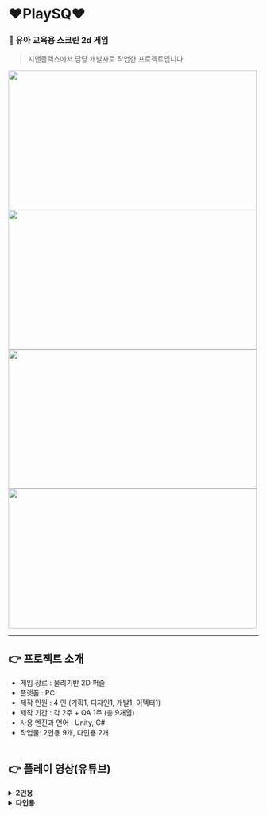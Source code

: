 # ❤PlaySQ❤

### 💛 유아 교육용 스크린 2d 게임
> 지앤플렉스에서 담당 개발자로 작업한 프로젝트입니다.

<img src="https://github.com/yeonii56/PlaySQ/assets/90385816/be351008-ad33-48cd-9bf5-3f74b2946641" width="500" height="280"/>
<img src="https://github.com/yeonii56/PlaySQ/assets/90385816/0b2d337e-50c4-4942-805c-89357a0f23b9" width="500" height="280"/>
<img src="https://github.com/yeonii56/PlaySQ/assets/90385816/f17278e6-7a96-41dc-93e9-94e660a2aebb" width="500" height="280"/>
<img src="https://github.com/yeonii56/PlaySQ/assets/90385816/d148a930-f991-407a-b516-7aab898cb95a" width="500" height="280"/>

---
## 👉 프로젝트 소개
- 게임 장르 : 물리기반 2D 퍼즐
- 플랫폼 : PC
- 제작 인원 : 4 인 (기획1, 디자인1, 개발1, 이펙터1)
- 제작 기간 : 각 2주 + QA 1주 (총 9개월)
- 사용 엔진과 언어 : Unity, C#
- 작업물: 2인용 9개, 다인용 2개
<br></br>

## 👉 플레이 영상(유튜브)

<details>
  <summary><b>2인용</b></summary>
  <div markdown="1">
    <ul>
      <li>조물조물 맛있는 피자: https://www.youtube.com/watch?v=F9jXz4x04Jo&list=PLMDGRxkeYQDoy7xsvpCEh9upldNGnN7_Q&index=8</li>
      <li>부릉부릉 리니와 여행 가요: https://www.youtube.com/watch?v=TGC0Gz0yrRw&list=PLMDGRxkeYQDoy7xsvpCEh9upldNGnN7_Q&index=3</li>
      <li>뚝딱뚝딱 정비사: https://www.youtube.com/watch?v=vAnTqd_wB-M&list=PLMDGRxkeYQDoy7xsvpCEh9upldNGnN7_Q</li>
      <li>많다적다 저울놀이: https://www.youtube.com/watch?v=jeK_scWnrRI&list=PLMDGRxkeYQDoy7xsvpCEh9upldNGnN7_Q&index=6</li>
      <li>랄라의 수수께끼 심부름: https://www.youtube.com/watch?v=qW4DEYYjS9E&list=PLMDGRxkeYQDoy7xsvpCEh9upldNGnN7_Q&index=7</li>
      <li>뿌지직 달팽이똥: https://www.youtube.com/watch?v=rBi8nBo-REE&list=PLMDGRxkeYQDoy7xsvpCEh9upldNGnN7_Q&index=9</li>
      <li>오드리의 달콤달콤 기차놀이: https://www.youtube.com/watch?v=ppH1SR7YA6g&list=PLMDGRxkeYQDoy7xsvpCEh9upldNGnN7_Q&index=2</li>
      <li>쏙쏙 분리수거: https://www.youtube.com/watch?v=W_A-n-_FGBs&list=PLMDGRxkeYQDoy7xsvpCEh9upldNGnN7_Q&index=4</li>
      <li>다같이 연주해요: https://www.youtube.com/watch?v=2HyymV0RI_Q&list=PLMDGRxkeYQDoy7xsvpCEh9upldNGnN7_Q&index=5</li>
    </ul>
  </div>
  </details>
<details>
  <summary><b>다인용</b></summary>
  <div markdown="1">
    <ul>
      <li>불불불 불을꺼요: https://www.youtube.com/watch?v=prgWM7ENXyE&list=PLMDGRxkeYQDoy7xsvpCEh9upldNGnN7_Q&index=16</li>
      <li>보름달을 맞혀라: https://www.youtube.com/watch?v=eFi8zwWI2G8&list=PLMDGRxkeYQDoy7xsvpCEh9upldNGnN7_Q&index=11</li>
    </ul>
  </div>
</details>
<br></br>

